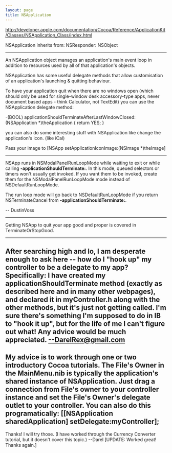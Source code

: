 ```yaml
---
layout: page
title: NSApplication
---
```


http://developer.apple.com/documentation/Cocoa/Reference/ApplicationKit/Classes/NSApplication_Class/index.html

NSApplication inherits from: NSResponder: NSObject

----

An NSApplication object manages an application's main event loop in addition to resources used by all of that application's objects.

NSApplication has some useful delegate methods that allow customisation of an application's launching & quitting behaviour.

To have your application quit when there are no windows open (which should only be used for single-window desk accessory-type apps, never document based apps - think Calculator, not TextEdit) you can use the NSApplication delegate method:

    
-(BOOL) applicationShouldTerminateAfterLastWindowClosed:(NSApplication *)theApplication
{
    return YES;
}


you can also do some interesting stuff with NSApplication like change the application's icon. (like iCal)

Pass your image to     [NSApp setApplicationIconImage:(NSImage *)theImage]


----

NSApp runs in     NSModalPanelRunLoopMode while waiting to exit or while calling **-applicationShouldTerminate:**. In this mode, queued selectors or timers won't usually get invoked. If you want them to be invoked, create them for the     NSModalPanelRunLoopMode mode instead of     NSDefaultRunLoopMode.

The run loop mode will go back to     NSDefaultRunLoopMode if you return     NSTerminateCancel from **-applicationShouldTerminate:**.

-- DustinVoss

----

Getting NSApp to quit your app good and proper is covered in TerminateOrStopGood.

----

After searching high and lo, I am desperate enough to ask here -- how do I "hook up" my controller to be a delegate to my app?  Specifically:  I have created my applicationShouldTerminate method (exactly as described here and in many other webpages), and declared it in myController.h along with the other methods, but it's just not getting called.  I'm sure there's something I'm supposed to do in IB to "hook it up", but for the life of me I can't figure out what!  Any advice would be much appreciated.  --DarelRex@gmail.com
----
My advice is to work through one or two introductory Cocoa tutorials.  The File's Owner in the MainMenu.nib is typically the application's shared instance of NSApplication.  Just drag a connection from File's owner to your controller instance and set the File's Owner's delegate outlet to your controller.  You can also do this programatically: [[NSApplication sharedApplication] setDelegate:myController];
----
Thanks!  I will try those.  (I have worked through the Currency Converter tutorial, but it doesn't cover this topic.)  --Darel
[UPDATE:  Worked great!  Thanks again.]

